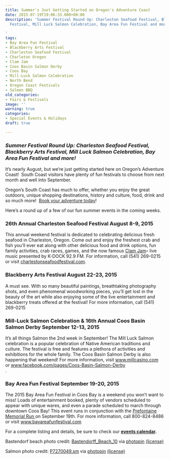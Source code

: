 ```yaml
---
title: Summer's Just Getting Started on Oregon's Adventure Coast
date: 2015-07-19T19:06:33.000+00:00
description: 'Summer Festival Round Up: Charleston Seafood Festival, Blackberry Arts
  Festival, Mill Luck Salmon Celebration, Bay Area Fun Festival and more!

'
tags:
- Bay Area Fun Festival
- Blackberry Arts Festival
- Charleston Seafood Festival
- Charleton Oregon
- Clam Jam
- Coos Basin Salmon Derby
- Coos Bay
- Mill-Luck Salmon Celebration
- North Bend
- Oregon Coast Festivals
- Salmon BBQ
old_categories:
- Fairs & Festivals
image: ''
warning: true
categories:
- Special Events & Holidays
draft: true

---
```

### _Summer Festival Round Up: Charleston Seafood Festival, Blackberry Arts Festival, Mill Luck Salmon Celebration, Bay Area Fun Festival and more!_

It’s nearly August, but we’re just getting started here on Oregon’s Adventure Coast!  South Coast visitors have plenty of fun festivals to choose from next month and well into September.

Oregon’s South Coast has much to offer, whether you enjoy the great outdoors, unique shopping destinations, history and culture, food, drink and so much more!  <a href="/trip-ideas/" target="_blank">Book your adventure today</a>!

Here’s a round up of a few of our fun summer events in the coming weeks.

### 26th Annual Charleston Seafood Festival August 8-9, 2015

This annual weekend festival is dedicated to celebrating delicious fresh seafood in Charleston, Oregon. Come out and enjoy the freshest crab and fish you’ll ever eat along with other delicious food and drink options, fun family activities, crab races, games, and the now famous <a href="http://charlestonseafoodfestival.com/k-dock-92-9-clam-jam/" target="_blank">Clam Jam</a>– live music presented by K-DOCK 92.9 FM. For information, call (541) 269-0215 or visit <a href="http://charlestonseafoodfestival.com/" target="_blank">charlestonseafoodfestival.com</a>.

### Blackberry Arts Festival August 22-23, 2015

A must see. With so many beautiful paintings, breathtaking photography shots, and even phenomenal woodworking pieces, you’ll get lost in the beauty of the art while also enjoying some of the live entertainment and blackberry treats offered at the festival! For more information, call (541) 269-0215

### Mill-Luck Salmon Celebration & 16th Annual Coos Basin Salmon Derby September 12-13, 2015

It’s all things Salmon the 2nd week in September! The Mill Luck Salmon celebration is a popular celebration of Native American traditions and culture. The festival is free and features a plethora of activities and exhibitions for the whole family. The Coos Basin Salmon Derby is also happening that weekend! For more information, visit <a href="http://www.millcasino.com/" target="_blank">www.millcasino.com</a> or <a href="http://www.facebook.com/pages/Coos-Basin-Salmon-Derby/200180133368625" target="_blank">www.facebook.com/pages/Coos-Basin-Salmon-Derby<br /> </a>.

### Bay Area Fun Festival September 19-20, 2015

The 2015 Bay Area Fun Festival in Coos Bay is a weekend you won’t want to miss! Loads of entertainment booked, plenty of vendors scheduled to appear with unique wares, and even a parade scheduled to march through downtown Coos Bay! This event runs in conjunction with the <a href="https://prefontainerun.com" target="_blank" class="broken_link">Prefontaine Memorial Run </a>on September 19th. For more information, call 800-824-8486 or visit <a href="http://www.bayareafunfestival.com/" target="_blank">www.bayareafunfestival.com</a>

For a complete listing and details, be sure to check our **<a href="/events " target="_blank">events calendar</a>.**

Bastendorf beach photo credit: [Bastendorff_Beach_10](http://www.flickr.com/photos/50169152@N06/8885012664) via [photopin](http://photopin.com) [(license)](https://creativecommons.org/licenses/by-sa/2.0/)

Salmon photo credit: [P7270049.sm](http://www.flickr.com/photos/30690243@N03/14776178961) via [photopin](http://photopin.com) [(license)](https://creativecommons.org/licenses/by-nd/2.0/)